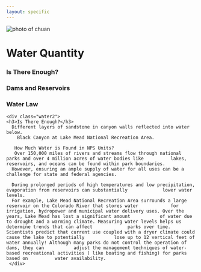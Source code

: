 ```yaml
---
layout: specific
---
```


<img src="/web1-jekyll/img/chuan.jpg" alt="photo of chuan" class="photo-chuan">
<h1>Water Quantity</h1>
<div class="water">
    <div class="water1">
    <h3>Is There Enough?</h3>
      <h3> Dams and Reservoirs</h3>
      <h3>Water Law</h3>
    </div>
  
    <div class="water2">
    <h3>Is There Enough?</h3>
      Different layers of sandstone in canyon walls reflected into water below. 
        Black Canyon at Lake Mead National Recreation Area.

       How Much Water is Found in NPS Units?
       Over 150,000 miles of rivers and streams flow through national parks and over 4 million acres of water bodies like          lakes, reservoirs, and oceans can be found within park boundaries. 
      However, ensuring an ample supply of water for all uses can be a challenge for state and federal agencies.

      During prolonged periods of high temperatures and low precipitation, evaporation from reservoirs can substantially             lower water levels. 
      For example, Lake Mead National Recreation Area surrounds a large reservoir on the Colorado River that stores water            for irrigation, hydropower and municipal water delivery uses. Over the years, Lake Mead has lost a significant amount           of water due to drought and a warming climate. Measuring water levels helps us determine trends that can affect             parks over time. Scientists predict that current use coupled with a dryer climate could cause the lake to potentially           lose up to 12 vertical feet of water annually! Although many parks do not control the operation of dams, they can           adjust the management techniques of water-based recreational activities ( like boating and fishing) for parks based on          water availability.
     </div>


</div>

